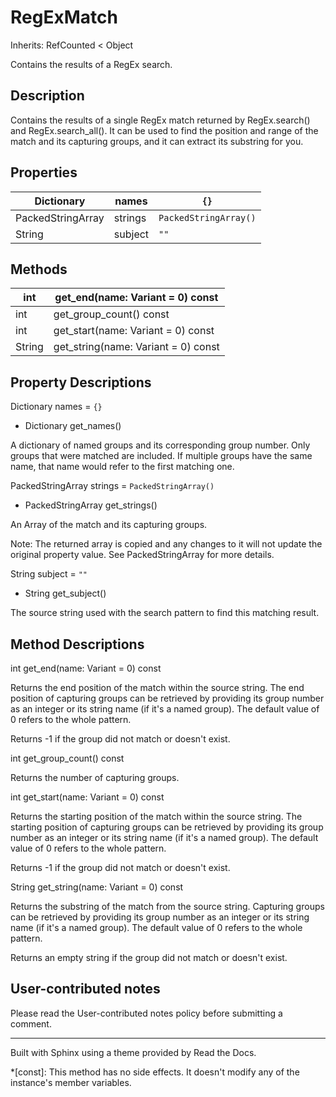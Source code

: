# RegExMatch

Inherits: RefCounted < Object

Contains the results of a RegEx search.

## Description

Contains the results of a single RegEx match returned by RegEx.search() and
RegEx.search_all(). It can be used to find the position and range of the match
and its capturing groups, and it can extract its substring for you.

## Properties

Dictionary | names | `{}`  
---|---|---  
PackedStringArray | strings | `PackedStringArray()`  
String | subject | `""`  
  
## Methods

int | get_end(name: Variant = 0) const  
---|---  
int | get_group_count() const  
int | get_start(name: Variant = 0) const  
String | get_string(name: Variant = 0) const  
  
## Property Descriptions

Dictionary names = `{}`

  * Dictionary get_names()

A dictionary of named groups and its corresponding group number. Only groups
that were matched are included. If multiple groups have the same name, that
name would refer to the first matching one.

PackedStringArray strings = `PackedStringArray()`

  * PackedStringArray get_strings()

An Array of the match and its capturing groups.

Note: The returned array is copied and any changes to it will not update the
original property value. See PackedStringArray for more details.

String subject = `""`

  * String get_subject()

The source string used with the search pattern to find this matching result.

## Method Descriptions

int get_end(name: Variant = 0) const

Returns the end position of the match within the source string. The end
position of capturing groups can be retrieved by providing its group number as
an integer or its string name (if it's a named group). The default value of 0
refers to the whole pattern.

Returns -1 if the group did not match or doesn't exist.

int get_group_count() const

Returns the number of capturing groups.

int get_start(name: Variant = 0) const

Returns the starting position of the match within the source string. The
starting position of capturing groups can be retrieved by providing its group
number as an integer or its string name (if it's a named group). The default
value of 0 refers to the whole pattern.

Returns -1 if the group did not match or doesn't exist.

String get_string(name: Variant = 0) const

Returns the substring of the match from the source string. Capturing groups
can be retrieved by providing its group number as an integer or its string
name (if it's a named group). The default value of 0 refers to the whole
pattern.

Returns an empty string if the group did not match or doesn't exist.

## User-contributed notes

Please read the User-contributed notes policy before submitting a comment.

* * *

Built with Sphinx using a theme provided by Read the Docs.

  *[const]: This method has no side effects. It doesn't modify any of the instance's member variables.

